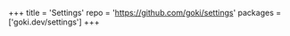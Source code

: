 +++
title = 'Settings'
repo = 'https://github.com/goki/settings'
packages = ['goki.dev/settings']
+++
